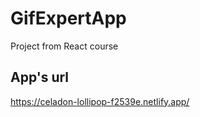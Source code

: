 # GifExpertApp
Project from React course


## App's url

https://celadon-lollipop-f2539e.netlify.app/

